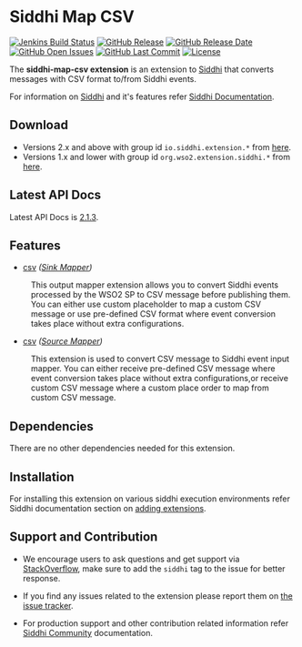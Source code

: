 Siddhi Map CSV
===================

  [![Jenkins Build Status](https://wso2.org/jenkins/job/siddhi/job/siddhi-map-csv/badge/icon)](https://wso2.org/jenkins/job/siddhi/job/siddhi-map-csv/)
  [![GitHub Release](https://img.shields.io/github/release/siddhi-io/siddhi-map-csv.svg)](https://github.com/siddhi-io/siddhi-map-csv/releases)
  [![GitHub Release Date](https://img.shields.io/github/release-date/siddhi-io/siddhi-map-csv.svg)](https://github.com/siddhi-io/siddhi-map-csv/releases)
  [![GitHub Open Issues](https://img.shields.io/github/issues-raw/siddhi-io/siddhi-map-csv.svg)](https://github.com/siddhi-io/siddhi-map-csv/issues)
  [![GitHub Last Commit](https://img.shields.io/github/last-commit/siddhi-io/siddhi-map-csv.svg)](https://github.com/siddhi-io/siddhi-map-csv/commits/master)
  [![License](https://img.shields.io/badge/License-Apache%202.0-blue.svg)](https://opensource.org/licenses/Apache-2.0)

The **siddhi-map-csv extension** is an extension to <a target="_blank" href="https://wso2.github.io/siddhi">Siddhi</a> that converts messages with CSV format to/from Siddhi events.

For information on <a target="_blank" href="https://siddhi.io/">Siddhi</a> and it's features refer <a target="_blank" href="https://siddhi.io/redirect/docs.html">Siddhi Documentation</a>. 

## Download

* Versions 2.x and above with group id `io.siddhi.extension.*` from <a target="_blank" href="https://mvnrepository.com/artifact/io.siddhi.extension.map.csv/siddhi-map-csv/">here</a>.
* Versions 1.x and lower with group id `org.wso2.extension.siddhi.*` from <a target="_blank" href="https://mvnrepository.com/artifact/org.wso2.extension.siddhi.map.csv/siddhi-map-csv">here</a>.

## Latest API Docs 

Latest API Docs is <a target="_blank" href="https://siddhi-io.github.io/siddhi-map-csv/api/2.1.3">2.1.3</a>.

## Features

* <a target="_blank" href="https://siddhi-io.github.io/siddhi-map-csv/api/2.1.3/#csv-sink-mapper">csv</a> *(<a target="_blank" href="http://siddhi.io/en/v5.1/docs/query-guide/#sink-mapper">Sink Mapper</a>)*<br> <div style="padding-left: 1em;"><p><p style="word-wrap: break-word;margin: 0;">This output mapper extension allows you to convert Siddhi events processed by the WSO2 SP to CSV message before publishing them. You can either use custom placeholder to map a custom CSV message or use pre-defined CSV format where event conversion takes place without extra configurations.</p></p></div>
* <a target="_blank" href="https://siddhi-io.github.io/siddhi-map-csv/api/2.1.3/#csv-source-mapper">csv</a> *(<a target="_blank" href="http://siddhi.io/en/v5.1/docs/query-guide/#source-mapper">Source Mapper</a>)*<br> <div style="padding-left: 1em;"><p><p style="word-wrap: break-word;margin: 0;">This extension is used to convert CSV message to Siddhi event input mapper. You can either receive pre-defined CSV message where event conversion takes place without extra configurations,or receive custom CSV message where a custom place order to map from custom CSV message.</p></p></div>

## Dependencies 

There are no other dependencies needed for this extension. 

## Installation

For installing this extension on various siddhi execution environments refer Siddhi documentation section on <a target="_blank" href="https://siddhi.io/redirect/add-extensions.html">adding extensions</a>.

## Support and Contribution

* We encourage users to ask questions and get support via <a target="_blank" href="https://stackoverflow.com/questions/tagged/siddhi">StackOverflow</a>, make sure to add the `siddhi` tag to the issue for better response.

* If you find any issues related to the extension please report them on <a target="_blank" href="https://github.com/siddhi-io/siddhi-execution-string/issues">the issue tracker</a>.

* For production support and other contribution related information refer <a target="_blank" href="https://siddhi.io/community/">Siddhi Community</a> documentation.

